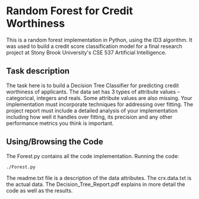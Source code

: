 # Random Forest for Credit Worthiness
This is a random forest implementation in Python, using the ID3 algorithm. It was used to build a credit score classification model for a final research project at Stony Brook University's CSE 537 Artificial Intelligence.

## Task description
The task here is to build a Decision Tree Classifier for predicting credit worthiness of applicants. The data set has 3 types of attribute values – categorical, integers and reals. Some attribute values are also missing. Your implementation must incorporate techniques for addressing over fitting. The project report must include a detailed analysis of your implementation including how well it handles over fitting, its precision and any other performance metrics you think is important.

## Using/Browsing the Code
The Forest.py contains all the code implementation. Running the code:
    
    ./Forest.py

The readme.txt file is a description of the data attributes. The crx.data.txt is the actual data. The Decision_Tree_Report.pdf explains in more detail the code as well as the results.


